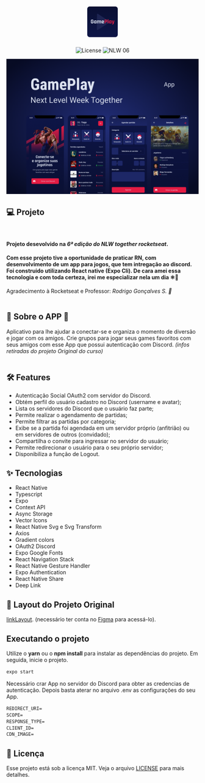 <h1 align="center">
  <img alt="GamePlay" height="80" title="Plant Manager" src=".github/logo.png" />
</h1>

<p align="center">
  <img alt="License" src="https://img.shields.io/static/v1?label=license&message=MIT&color=E51C44&labelColor=0A1033">

 <img src="https://img.shields.io/static/v1?label=NLW&message=06&color=E51C44&labelColor=0A1033" alt="NLW 06" />
</p>


![cover](.github/cover.png?style=flat)


## 💻 Projeto
<br>

#### Projeto desevolvido na *6ª edição do NLW together rocketseat*. 

#### Com esse projeto tive a oportunidade de praticar RN, com desenvolvimento de um app para jogos, que tem intregação ao discord.  Foi construido utilizando React native  (Expo Cli).  De cara amei essa tecnologia e com toda certeza, irei me especializar nela um dia ⚛️🖤 


Agradecimento à Rocketseat e Professor: *Rodrigo Gonçalves S. 🚀*
<br><br>


## 📎 Sobre o APP 📎<br>
Aplicativo para lhe ajudar a conectar-se e organiza o momento de diversão e jogar com os amigos. Crie grupos para jogar seus games favoritos com seus amigos com esse App que possui autenticação com Discord. *(infos retiradas do projeto Original do curso)*
<br><br>


## :hammer_and_wrench: Features 

-    Autenticação Social OAuth2 com servidor do Discord.
-    Obtém perfil do usuário cadastro no Discord (username e avatar);
-    Lista os servidores do Discord que o usuário faz parte;
-    Permite realizar o agendamento de partidas;
-    Permite filtrar as partidas por categoria;
-   Exibe se a partida foi agendada em um servidor próprio (anfitrião) ou em servidores de outros (convidado);
-    Compartilha o convite para ingressar no servidor do usuário;
-    Permite redirecionar o usuário para o seu próprio servidor;
-    Disponibiliza a função de Logout.


## ✨ Tecnologias

-    React Native
-    Typescript
-   Expo
-    Context API
-    Async Storage
-    Vector Icons
-    React Native Svg e Svg Transform
-    Axios
-    Gradient colors
-    OAuth2 Discord 
-    Expo Google Fonts
-    React Navigation Stack
-    React Native Gesture Handler
-    Expo Authentication
-    React Native Share
-    Deep Link


## 🔖 Layout do Projeto Original

[linkLayout](https://www.figma.com/community/file/991338130828322960). (necessário ter conta no [Figma](http://figma.com/) para acessá-lo).


## Executando o projeto

Utilize o **yarn** ou o **npm install** para instalar as dependências do projeto.
Em seguida, inicie o projeto.

```cl
expo start
```

Necessário crar App no servidor do Discord para obter as credencias de autenticação.
 Depois basta aterar no arquivo .env as configurações do seu App.
 
 ```cl
REDIRECT_URI=
SCOPE=
RESPONSE_TYPE=
CLIENT_ID=
CDN_IMAGE=
```


## 📄 Licença

Esse projeto está sob a licença MIT. Veja o arquivo [LICENSE](LICENSE.md) para mais detalhes.

<br />

